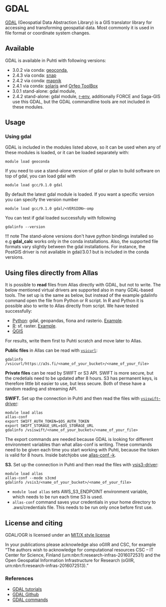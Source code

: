 # GDAL

[GDAL](https://gdal.org/) (Geospatial Data Abstraction Library) is a GIS translator library for accessing and transforming geospatial data. Most commonly it is used in file format or coordinate system changes. 

## Available

GDAL is available in Puhti with following versions:

* 3.0.2 via conda: [geoconda](geoconda.md), 
* 2.4.3 via conda: [snap](snap.md)
* 2.4.2 via conda: [mapnik](mapnik.md)
* 2.4.1 via conda: [solaris](solaris.md) and [Orfeo ToolBox](otb.md)
* 3.0.1 stand-alone: gdal module,
* 2.4.2 stand-alone: gdal module, [r-env](r-env.md), additionally FORCE and Saga-GIS use this GDAL, but the GDAL commandline tools are not included in these modules.

## Usage

### Using gdal

GDAL is included in the modules listed above, so it can be used when any of these modules is loaded, or it can be loaded separately with:

`module load geoconda`

If you need to use a stand-alone version of gdal or plan to build software on top of gdal, you can load gdal with

`module load gcc/9.1.0 gdal`

By default the latest gdal module is loaded. If you want a specific version you can specify the version number

`module load gcc/9.1.0 gdal/<VERSION>-omp`

You can test if gdal loaded successfully with following

`gdalinfo --version`



!!! note
    The stand-alone versions don't have python bindings installed so e.g __gdal_calc__ works only in the conda installations. Also, the supported file formats vary slightly between the gdal installations. For instance, the PostGIS driver is not available in gdal/3.0.1 but is included in the conda versions.

## Using files directly from Allas

It is possible to __read__ files from Allas directly with GDAL, but not to write.
The below mentioned virtual drivers are supported also in many GDAL-based tools. The set up is the same as below, but instead of the example gdalinfo command open the file from Python or R script. In R and Python it is possible also to write to Allas directly from script. We have tested successfully: 

 * [Python](geoconda.md): gdal, geopandas, fiona and rasterio. [Example](https://github.com/csc-training/geocomputing/blob/master/python/allas/working_with_allas_from_Python_S3.py). 
 * [R](r-env-for-gis.md): sf, raster. [Example](https://github.com/csc-training/geocomputing/blob/master/R/allas/working_with_allas_from_R_S3.R). 
 * [QGIS](qgis.md)

For results, write them first to Puhti scratch and move later to Allas. 

__Public files__ in Allas can be read with [`vsicurl`](https://gdal.org/user/virtual_file_systems.html#vsicurl):  
```
gdalinfo /vsicurl/https://a3s.fi/<name_of_your_bucket>/<name_of_your_file>
```

__Private files__ can be read by SWIFT or S3 API. SWIFT is more secure, but the credetials need to be updated after 8 hours. S3 has permanent keys, is therefore little bit easier to use, but less secure. Both of these have a random reading and streaming API.

__SWIFT.__ Set up the connection in Puhti and then read the files  with [`vsiswift`-driver](https://gdal.org/user/virtual_file_systems.html#vsiswift-openstack-swift-object-storage-random-reading):

```
module load allas
allas-conf
export SWIFT_AUTH_TOKEN=$OS_AUTH_TOKEN 
export SWIFT_STORAGE_URL=$OS_STORAGE_URL
gdalinfo /vsiswift/<name_of_your_bucket>/<name_of_your_file>
```

The export commands are needed because GDAL is looking for different environment variables than what allas-conf is writing. These commands need to be given each time you start working with Puhti, because the token is valid for 8 hours. Inside batchjobs use [allas-conf -k](../data/Allas/allas_batchjobs.md).

__S3.__ 
Set up the connection in Puhti and then read the files with [vsis3-driver](https://gdal.org/user/virtual_file_systems.html#vsis3-aws-s3-files-random-reading):
```
module load allas
allas-conf --mode s3cmd
gdalinfo /vsis3/<name_of_your_bucket>/<name_of_your_file>
```

* `module load allas` sets AWS_S3_ENDPOINT environment variable, which needs to be run each time S3 is used.
* `allas-conf` command saves your credentials in your home directory to .aws/credentials file. This needs to be run only once before first use.


## License and citing

GDAL/OGR is licensed under an [MIT/X style license](https://gdal.org/license.html)

In your publications please acknowledge also oGIIR and CSC, for example “The authors wish to acknowledge for computational resources CSC – IT Center for Science, Finland (urn:nbn:fi:research-infras-2016072531) and the Open Geospatial Information Infrastructure for Research (oGIIR, urn:nbn:fi:research-infras-2016072513).”

### References

* [GDAL tutorials](https://gdal.org/tutorials/index.html)
* [GDAL Github](https://github.com/OSGeo/GDAL)
* [GDAL commands](https://gdal.org/programs/index.html)
